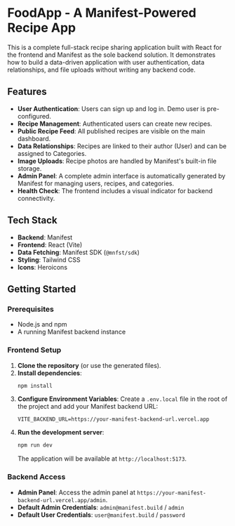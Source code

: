 # FoodApp - A Manifest-Powered Recipe App

This is a complete full-stack recipe sharing application built with React for the frontend and Manifest as the sole backend solution. It demonstrates how to build a data-driven application with user authentication, data relationships, and file uploads without writing any backend code.

## Features

- **User Authentication**: Users can sign up and log in. Demo user is pre-configured.
- **Recipe Management**: Authenticated users can create new recipes.
- **Public Recipe Feed**: All published recipes are visible on the main dashboard.
- **Data Relationships**: Recipes are linked to their author (User) and can be assigned to Categories.
- **Image Uploads**: Recipe photos are handled by Manifest's built-in file storage.
- **Admin Panel**: A complete admin interface is automatically generated by Manifest for managing users, recipes, and categories.
- **Health Check**: The frontend includes a visual indicator for backend connectivity.

## Tech Stack

- **Backend**: Manifest
- **Frontend**: React (Vite)
- **Data Fetching**: Manifest SDK (`@mnfst/sdk`)
- **Styling**: Tailwind CSS
- **Icons**: Heroicons

## Getting Started

### Prerequisites

- Node.js and npm
- A running Manifest backend instance

### Frontend Setup

1.  **Clone the repository** (or use the generated files).
2.  **Install dependencies**:
    ```bash
    npm install
    ```
3.  **Configure Environment Variables**:
    Create a `.env.local` file in the root of the project and add your Manifest backend URL:
    ```
    VITE_BACKEND_URL=https://your-manifest-backend-url.vercel.app
    ```
4.  **Run the development server**:
    ```bash
    npm run dev
    ```
    The application will be available at `http://localhost:5173`.

### Backend Access

- **Admin Panel**: Access the admin panel at `https://your-manifest-backend-url.vercel.app/admin`.
- **Default Admin Credentials**: `admin@manifest.build` / `admin`
- **Default User Credentials**: `user@manifest.build` / `password`
